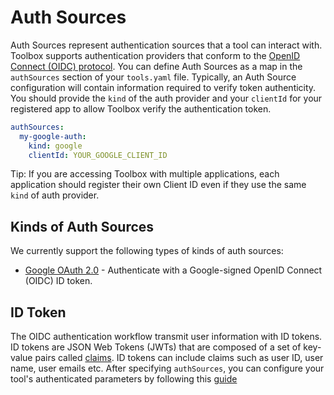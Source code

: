 # Auth Sources

Auth Sources represent authentication sources that a tool can interact with. Toolbox supports authentication providers that conform to the [OpenID Connect (OIDC) protocol](https://openid.net/developers/how-connect-works/). You can define Auth Sources as a map in the `authSources` section of your `tools.yaml` file. Typically, an Auth Source configuration will contain information required to verify token authenticity. You should provide the `kind` of the auth provider and your `clientId` for your registered app to allow Toolbox verify the authentication token.

```yaml
authSources:
  my-google-auth:
    kind: google
    clientId: YOUR_GOOGLE_CLIENT_ID
```

Tip: If you are accessing Toolbox with multiple applications, each application should register their own Client ID even if they use the same `kind` of auth provider.

## Kinds of Auth Sources

We currently support the following types of kinds of auth sources:

* [Google OAuth 2.0](./google.md) - Authenticate with a Google-signed OpenID Connect (OIDC) ID token.

## ID Token

The OIDC authentication workflow transmit user information with ID tokens. ID tokens are JSON Web Tokens (JWTs) that are composed of a set of key-value pairs called [claims](https://openid.net/specs/openid-connect-core-1_0.html#StandardClaims). ID tokens can include claims such as user ID, user name, user emails etc. After specifying `authSources`, you can configure your tool's authenticated parameters by following this [guide](../tools/README.md#authenticated-parameters)
